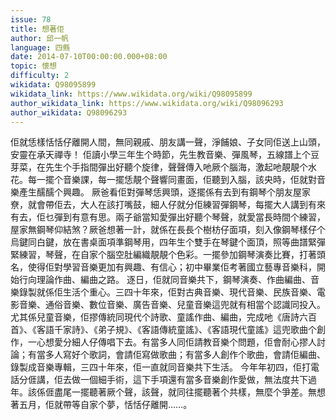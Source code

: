 ```yaml
---
issue: 78
title: 想著佢
author: 邱一帆
language: 四縣
date: 2014-07-10T00:00:00.000+08:00
topic: 懷想
difficulty: 2
wikidata: Q98095899
wikidata_link: https://www.wikidata.org/wiki/Q98095899
author_wikidata_link: https://www.wikidata.org/wiki/Q98096293
author_wikidata: Q98096293
---
```

佢就恁樣恬恬仔離開人間，無同親戚、朋友講一聲，淨餔娘、子女同佢送上山頭，安靈在承天禪寺！
佢讀小學三年生个時節，先生教音樂、彈風琴，五線譜上个豆芽菜，在先生个手指間彈出好聽个旋律，聲聲傳入吔厥个腦海，激起吔靚靚个水花。每一擺个音樂課，每一擺恁靚个聲響同畫面，佢聽到入腦，該央時，佢就對音樂產生醹醹个興趣。
厥爸看佢對彈琴恁興頭，逐擺係有去到有鋼琴个朋友屋家尞，就會帶佢去，大人在該打嘴鼓，細人仔就分佢練習彈鋼琴，每擺大人講到有來有去，佢乜彈到有意有思。兩子爺當知愛彈出好聽个琴聲，就愛當長時間个練習，屋家無鋼琴仰結煞？厥爸想著一計，就係在長長个樹枋仔面項，刻入像鋼琴樣仔个烏鍵同白鍵，放在書桌面項準鋼琴用，四年生个雙手在琴鍵个面頂，照等曲譜緊彈緊練習，琴聲，在自家个腦空肚編織靚靚个色彩。一擺參加鋼琴演奏比賽，打著頭名，使得佢對學習音樂更加有興趣、有信心；初中畢業佢考著國立藝專音樂科，開始行向理論作曲、編曲之路。
逐日，佢就同音樂共下，鋼琴演奏、作曲編曲、音樂錄製就係佢生活个重心。三四十年來，佢對古典音樂、現代音樂、民族音樂、電影音樂、通俗音樂、數位音樂、廣告音樂、兒童音樂這兜就有相當个認識同投入。尤其係兒童音樂，佢摎傳統同現代个詩歌、童謠作曲、編曲，完成吔《唐詩六百首》、《客語千家詩》、《弟子規》、《客語傳統童謠》、《客語現代童謠》這兜歌曲个創作，一心想愛分細人仔傳唱下去。有當多人同佢請教音樂个問題，佢會耐心摎人討論；有當多人寫好个歌詞，會請佢寫做歌曲；有當多人創作个歌曲，會請佢編曲、錄製成音樂專輯，三四十年來，佢一直就同音樂共下生活。
今年年初四，佢打電話分𠊎講，佢去做一個細手術，這下手項還有當多音樂創作愛做，無法度共下過年。該係𠊎盡尾一擺聽著厥个聲，該聲，就同往擺聽著个共樣，無麼个爭差。無想著五月，佢就帶等自家个夢，恬恬仔離開……。